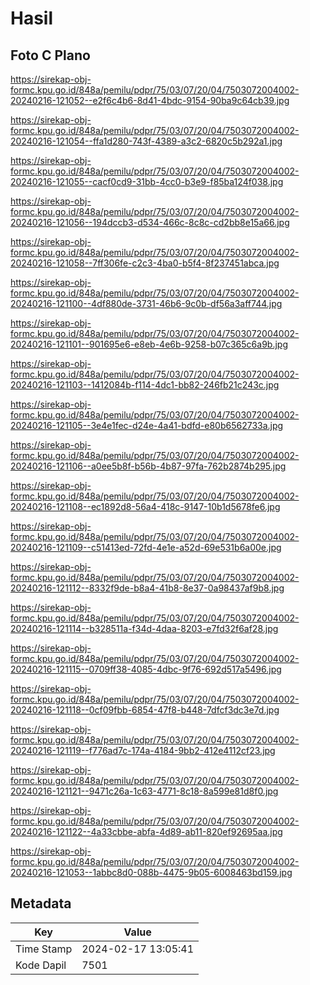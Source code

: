 # Hasil

## Foto C Plano

https://sirekap-obj-formc.kpu.go.id/848a/pemilu/pdpr/75/03/07/20/04/7503072004002-20240216-121052--e2f6c4b6-8d41-4bdc-9154-90ba9c64cb39.jpg

https://sirekap-obj-formc.kpu.go.id/848a/pemilu/pdpr/75/03/07/20/04/7503072004002-20240216-121054--ffa1d280-743f-4389-a3c2-6820c5b292a1.jpg

https://sirekap-obj-formc.kpu.go.id/848a/pemilu/pdpr/75/03/07/20/04/7503072004002-20240216-121055--cacf0cd9-31bb-4cc0-b3e9-f85ba124f038.jpg

https://sirekap-obj-formc.kpu.go.id/848a/pemilu/pdpr/75/03/07/20/04/7503072004002-20240216-121056--194dccb3-d534-466c-8c8c-cd2bb8e15a66.jpg

https://sirekap-obj-formc.kpu.go.id/848a/pemilu/pdpr/75/03/07/20/04/7503072004002-20240216-121058--7ff306fe-c2c3-4ba0-b5f4-8f237451abca.jpg

https://sirekap-obj-formc.kpu.go.id/848a/pemilu/pdpr/75/03/07/20/04/7503072004002-20240216-121100--4df880de-3731-46b6-9c0b-df56a3aff744.jpg

https://sirekap-obj-formc.kpu.go.id/848a/pemilu/pdpr/75/03/07/20/04/7503072004002-20240216-121101--901695e6-e8eb-4e6b-9258-b07c365c6a9b.jpg

https://sirekap-obj-formc.kpu.go.id/848a/pemilu/pdpr/75/03/07/20/04/7503072004002-20240216-121103--1412084b-f114-4dc1-bb82-246fb21c243c.jpg

https://sirekap-obj-formc.kpu.go.id/848a/pemilu/pdpr/75/03/07/20/04/7503072004002-20240216-121105--3e4e1fec-d24e-4a41-bdfd-e80b6562733a.jpg

https://sirekap-obj-formc.kpu.go.id/848a/pemilu/pdpr/75/03/07/20/04/7503072004002-20240216-121106--a0ee5b8f-b56b-4b87-97fa-762b2874b295.jpg

https://sirekap-obj-formc.kpu.go.id/848a/pemilu/pdpr/75/03/07/20/04/7503072004002-20240216-121108--ec1892d8-56a4-418c-9147-10b1d5678fe6.jpg

https://sirekap-obj-formc.kpu.go.id/848a/pemilu/pdpr/75/03/07/20/04/7503072004002-20240216-121109--c51413ed-72fd-4e1e-a52d-69e531b6a00e.jpg

https://sirekap-obj-formc.kpu.go.id/848a/pemilu/pdpr/75/03/07/20/04/7503072004002-20240216-121112--8332f9de-b8a4-41b8-8e37-0a98437af9b8.jpg

https://sirekap-obj-formc.kpu.go.id/848a/pemilu/pdpr/75/03/07/20/04/7503072004002-20240216-121114--b328511a-f34d-4daa-8203-e7fd32f6af28.jpg

https://sirekap-obj-formc.kpu.go.id/848a/pemilu/pdpr/75/03/07/20/04/7503072004002-20240216-121115--0709ff38-4085-4dbc-9f76-692d517a5496.jpg

https://sirekap-obj-formc.kpu.go.id/848a/pemilu/pdpr/75/03/07/20/04/7503072004002-20240216-121118--0cf09fbb-6854-47f8-b448-7dfcf3dc3e7d.jpg

https://sirekap-obj-formc.kpu.go.id/848a/pemilu/pdpr/75/03/07/20/04/7503072004002-20240216-121119--f776ad7c-174a-4184-9bb2-412e4112cf23.jpg

https://sirekap-obj-formc.kpu.go.id/848a/pemilu/pdpr/75/03/07/20/04/7503072004002-20240216-121121--9471c26a-1c63-4771-8c18-8a599e81d8f0.jpg

https://sirekap-obj-formc.kpu.go.id/848a/pemilu/pdpr/75/03/07/20/04/7503072004002-20240216-121122--4a33cbbe-abfa-4d89-ab11-820ef92695aa.jpg

https://sirekap-obj-formc.kpu.go.id/848a/pemilu/pdpr/75/03/07/20/04/7503072004002-20240216-121053--1abbc8d0-088b-4475-9b05-6008463bd159.jpg


## Metadata

| Key        | Value               |
| ---------- | ------------------- |
| Time Stamp | 2024-02-17 13:05:41 |
| Kode Dapil | 7501                |



